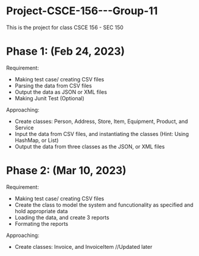# Project-CSCE-156---Group-11
This is the project for class CSCE 156 - SEC 150

# Phase 1: (Feb 24, 2023)
Requirement:
 - Making test case/ creating CSV files
 - Parsing the data from CSV files
 - Output the data as JSON or XML files
 - Making Junit Test (Optional)

Approaching:
 - Create classes: Person, Address, Store, Item, Equipment, Product, and Service 
 - Input the data from CSV files, and instantiating the classes (Hint: Using HashMap, or List)
 - Output the data from three classes as the JSON, or XML files

# Phase 2: (Mar 10, 2023)
Requirement:
 - Making test case/ creating CSV files
 - Create the class to model the system and funcutionality as specified and hold appropriate data
 - Loading the data, and create 3 reports
 - Formating the reports

Approaching:
 - Create classes: Invoice, and InvoiceItem
 //Updated later

